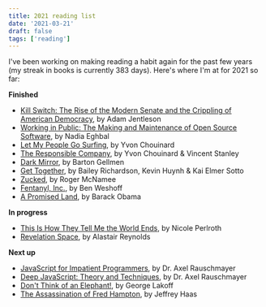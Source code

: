 ```yaml
---
title: 2021 reading list
date: '2021-03-21'
draft: false
tags: ['reading']
---
```


I've been working on making reading a habit again for the past few years (my streak in books is currently 383 days).<!-- excerpt --> Here's where I'm at for 2021 so far:

**Finished**

- [Kill Switch: The Rise of the Modern Senate and the Crippling of American Democracy](https://www.harvard.com/book/kill_switch_the_rise_of_the_modern_senate_and_the_crippling_of_american_dem/), by Adam Jentleson
- [Working in Public: The Making and Maintenance of Open Source Software](https://blas.com/working-in-public/), by Nadia Eghbal
- [Let My People Go Surfing](https://www.patagonia.com/product/let-my-people-go-surfing-revised-paperback-book/BK067.html), by Yvon Chouinard
- [The Responsible Company](https://www.patagonia.com/product/the-responsible-company-what-weve-learned-from-patagonias-first-forty-years-paperback-book/BK233.html), by Yvon Chouinard & Vincent Stanley
- [Dark Mirror](https://www.penguinrandomhouse.com/books/316047/dark-mirror-by-barton-gellman/), by Barton Gellmen
- [Get Together](https://gettogether.world/), by Bailey Richardson, Kevin Huynh & Kai Elmer Sotto
- [Zucked](https://www.penguinrandomhouse.com/books/598206/zucked-by-roger-mcnamee/), by Roger McNamee
- [Fentanyl, Inc.](https://groveatlantic.com/book/fentanyl-inc/), by Ben Weshoff
- [A Promised Land](https://obamabook.com/), by Barack Obama

**In progress**

- [This Is How They Tell Me the World Ends](https://www.bloomsbury.com/us/this-is-how-they-tell-me-the-world-ends-9781635576061/), by Nicole Perlroth
- [Revelation Space](http://www.alastairreynolds.com/release/revelation-space/), by Alastair Reynolds

**Next up**

- [JavaScript for Impatient Programmers](https://exploringjs.com/impatient-js/), by Dr. Axel Rauschmayer
- [Deep JavaScript: Theory and Techniques](https://exploringjs.com/deep-js/), by Dr. Axel Rauschmayer
- [Don't Think of an Elephant!](https://georgelakoff.com/books/dont_think_of_an_elephant_know_your_values_and_frame_the_debatethe_essential_guide_for_progressives-119190455949080/), by George Lakoff
- [The Assassination of Fred Hampton](https://www.amazon.com/Assassination-Fred-Hampton-Chicago-Murdered/dp/1569767092), by Jeffrey Haas
